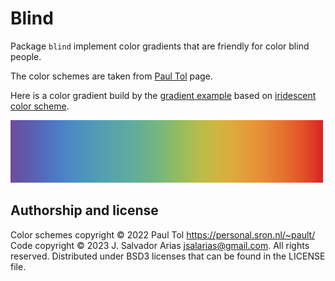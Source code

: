 # Blind

Package `blind` implement color gradients
that are friendly for color blind people.

The color schemes are taken from [Paul Tol](https://personal.sron.nl/~pault/) page.

Here is a color gradient build by the [gradient example](blind_gradient_test.go)
based on [iridescent color scheme](https://personal.sron.nl/~pault/#fig:scheme_iridescent).

![Gradient example](gradient.png)

## Authorship and license

Color schemes copyright © 2022 Paul Tol <https://personal.sron.nl/~pault/>
Code copyright © 2023 J. Salvador Arias <jsalarias@gmail.com>.
All rights reserved.
Distributed under BSD3 licenses that can be found in the LICENSE file.
